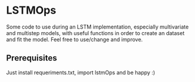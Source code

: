 # LSTMOps
Some code to use during an LSTM implementation, especially multivariate and multistep models, with useful functions in order to create an dataset and fit the model.
Feel free to use/change and improve.

## Prerequisites

Just install requeriments.txt, import lstmOps and be happy :)
